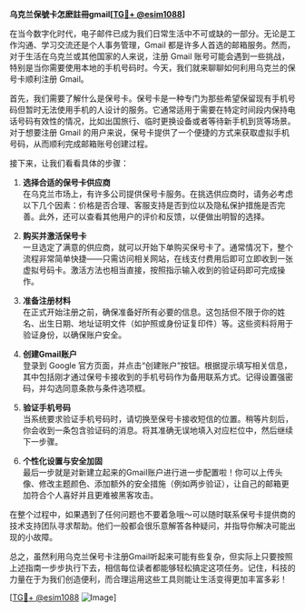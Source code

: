 **乌克兰保號卡怎麽註冊gmail[[TG💪+ @esim1088](https://t.me/s/esim1088)]**

在当今数字化时代，电子邮件已成为我们日常生活中不可或缺的一部分。无论是工作沟通、学习交流还是个人事务管理，Gmail 都是许多人首选的邮箱服务。然而，对于生活在乌克兰或其他国家的人来说，注册 Gmail 账号可能会遇到一些挑战，特别是当你需要使用本地的手机号码时。今天，我们就来聊聊如何利用乌克兰的保号卡顺利注册 Gmail。

首先，我们需要了解什么是保号卡。保号卡是一种专门为那些希望保留现有手机号码但暂时无法使用手机的人设计的服务。它通常适用于需要在特定时间段内保持电话号码有效性的情况，比如出国旅行、临时更换设备或者等待新手机到货等场景。对于想要注册 Gmail 的用户来说，保号卡提供了一个便捷的方式来获取虚拟手机号码，从而顺利完成邮箱账号创建过程。

接下来，让我们看看具体的步骤：

1. **选择合适的保号卡供应商**  
   在乌克兰市场上，有许多公司提供保号卡服务。在挑选供应商时，请务必考虑以下几个因素：价格是否合理、客服支持是否到位以及隐私保护措施是否完善。此外，还可以查看其他用户的评价和反馈，以便做出明智的选择。

2. **购买并激活保号卡**  
   一旦选定了满意的供应商，就可以开始下单购买保号卡了。通常情况下，整个流程非常简单快捷——只需访问相关网站，在线支付费用后即可立即收到一张虚拟号码卡。激活方法也相当直接，按照指示输入收到的验证码即可完成操作。

3. **准备注册材料**  
   在正式开始注册之前，确保准备好所有必要的信息。这包括但不限于你的姓名、出生日期、地址证明文件（如护照或身份证复印件）等。这些资料将用于验证身份，以确保账户安全。

4. **创建Gmail账户**  
   登录到 Google 官方页面，并点击“创建账户”按钮。根据提示填写相关信息，其中包括刚才通过保号卡接收到的手机号码作为备用联系方式。记得设置强密码，并勾选同意条款与条件选项框。

5. **验证手机号码**  
   当系统要求验证手机号码时，请切换至保号卡接收短信的位置。稍等片刻后，你会收到一条包含验证码的消息。将其准确无误地填入对应栏位中，然后继续下一步骤。

6. **个性化设置与安全加固**  
   最后一步就是对新建立起来的Gmail账户进行进一步配置啦！你可以上传头像、修改主题颜色、添加额外的安全措施（例如两步验证），让自己的邮箱更加符合个人喜好并且更难被黑客攻击。

在整个过程中，如果遇到了任何问题也不要着急哦～可以随时联系保号卡提供商的技术支持团队寻求帮助。他们一般都会很乐意解答各种疑问，并指导你解决可能出现的小故障。

总之，虽然利用乌克兰保号卡注册Gmail听起来可能有些复杂，但实际上只要按照上述指南一步步执行下去，相信每位读者都能够轻松搞定这项任务。记住，科技的力量在于为我们创造便利，而合理运用这些工具则能让生活变得更加丰富多彩！

[[TG💪+ @esim1088](https://t.me/s/esim1088) ![Image](https://i.postimg.cc/4NQfJmqS/Snipaste-2025-05-13-00-14-12.png)]